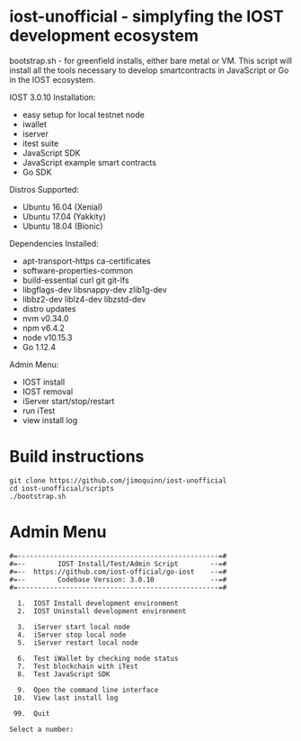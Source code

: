   # iost-unofficial - simplyfing the IOST development ecosystem
  bootstrap.sh - for greenfield installs, either bare metal or VM.  This script 
  will install all the tools necessary to develop smartcontracts in JavaScript
  or Go in the IOST ecosystem.


   IOST 3.0.10 Installation:
   -  easy setup for local testnet node
   -  iwallet
   -  iserver
   -  itest suite
   -  JavaScript SDK
   -  JavaScript example smart contracts
   -  Go SDK

   Distros Supported:
   -  Ubuntu 16.04 (Xenial)
   -  Ubuntu 17.04 (Yakkity)
   -  Ubuntu 18.04 (Bionic)

   Dependencies Installed:
   -  apt-transport-https ca-certificates
   -  software-properties-common
   -  build-essential curl git git-lfs
   -  libgflags-dev libsnappy-dev zlib1g-dev
   -  libbz2-dev liblz4-dev libzstd-dev
   -  distro updates
   -  nvm v0.34.0
   -  npm v6.4.2
   -  node v10.15.3
   -  Go 1.12.4

   Admin Menu:
   -  IOST install
   -  IOST removal
   -  iServer start/stop/restart
   -  run iTest
   -  view install log



  #  Build instructions
  ```
  git clone https://github.com/jimoquinn/iost-unofficial
  cd iost-unofficial/scripts
  ./bootstrap.sh
  ```

  #  Admin Menu
  ```
  #=--------------------------------------------------=#
  #=--        IOST Install/Test/Admin Script        --=#
  #=--  https://github.com/iost-official/go-iost    --=#
  #=--        Codebase Version: 3.0.10              --=#
  #=--------------------------------------------------=#

    1.  IOST Install development environment
    2.  IOST Uninstall development environment

    3.  iServer start local node
    4.  iServer stop local node
    5.  iServer restart local node

    6.  Test iWallet by checking node status
    7.  Test blockchain with iTest
    8.  Test JavaScript SDK

    9.  Open the command line interface
   10.  View last install log

   99.  Quit

  Select a number:
  ```

